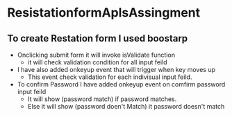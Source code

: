 # ResistationformAplsAssingment
## To create Restation form I used boostarp 
* Onclicking submit form it will invoke isValidate function 
   * it will check validation condition for all input feild 
* I have also added onkeyup event that will trigger  when key moves up 
   * This event check validation for each indivisual input feild. 
* To confirm Password I have added onkeyup event on comfirm password input feild 
    * It will show (password match) if password matches.
    * Else it will show (password doen't Match) it password doesn't match
